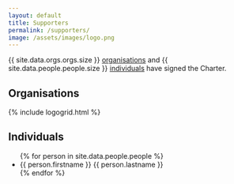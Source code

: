 ```yaml
---
layout: default
title: Supporters
permalink: /supporters/
image: /assets/images/logo.png
---
```


{{ site.data.orgs.orgs.size }} [organisations](#organisations) and {{ site.data.people.people.size }} [individuals](#individuals) have signed the Charter. 

## Organisations
{% include logogrid.html %}

## Individuals
<ul class="card-columns">
  {% for person in site.data.people.people %}
    <li class="card">{{ person.firstname }} {{ person.lastname }}</li>
  {% endfor %}
</ul>





